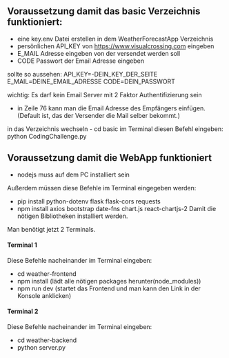 ## Voraussetzung damit das basic Verzeichnis funktioniert:
- eine key.env Datei erstellen in dem WeatherForecastApp Verzeichnis
- persönlichen API_KEY von https://www.visualcrossing.com eingeben
- E_MAIL Adresse eingeben von der versendet werden soll
- CODE Passwort der Email Adresse eingeben

sollte so aussehen:
API_KEY=-DEIN_KEY_DER_SEITE
E_MAIL=DEINE_EMAIL_ADRESSE
CODE=DEIN_PASSWORT

wichtig: Es darf kein Email Server mit 2 Faktor Authentifizierung sein
- in Zeile 76 kann man die Email Adresse des Empfängers einfügen. (Default ist, das der Versender die Mail selber bekommt.)

in das Verzeichnis wechseln - cd basic
im Terminal diesen Befehl eingeben: 
python CodingChallenge.py 


## Voraussetzung damit die WebApp funktioniert 

- nodejs muss auf dem PC installiert sein

Außerdem müssen diese Befehle im Terminal eingegeben werden:
- pip install python-dotenv flask flask-cors requests
- npm install axios bootstrap date-fns chart.js react-chartjs-2
Damit die nötigen Bibliotheken installiert werden.

Man benötigt jetzt 2 Terminals.

#### Terminal 1
Diese Befehle nacheinander im Terminal eingeben:
- cd weather-frontend
- npm install (lädt alle nötigen packages herunter(node_modules))
- npm run dev (startet das Frontend und man kann den Link in der Konsole anklicken)

#### Terminal 2
Diese Befehle nacheinander im Terminal eingeben:
- cd weather-backend
- python server.py
